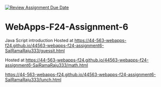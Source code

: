 [![Review Assignment Due Date](https://classroom.github.com/assets/deadline-readme-button-22041afd0340ce965d47ae6ef1cefeee28c7c493a6346c4f15d667ab976d596c.svg)](https://classroom.github.com/a/cCoVexb_)
# WebApps-F24-Assignment-6
Java Script introduction
Hosted at https://44-563-webapps-f24.github.io/44563-webapps-f24-assignment6-SaiRamaRaju333/guessit.html

Hosted at https://44-563-webapps-f24.github.io/44563-webapps-f24-assignment6-SaiRamaRaju333/math.html

https://44-563-webapps-f24.github.io/44563-webapps-f24-assignment6-SaiRamaRaju333/lunch.html
